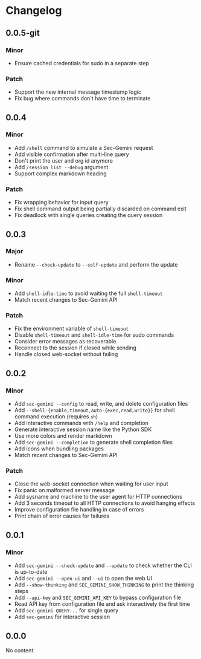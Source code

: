 # Changelog

## 0.0.5-git

### Minor

- Ensure cached credentials for sudo in a separate step

### Patch

- Support the new internal message timestamp logic
- Fix bug where commands don't have time to terminate

## 0.0.4

### Minor

- Add `/shell` command to simulate a Sec-Gemini request
- Add visible confirmation after multi-line query
- Don't print the user and org id anymore
- Add `/session list --debug` argument
- Support complex markdown heading

### Patch

- Fix wrapping behavior for input query
- Fix shell command output being partially discarded on command exit
- Fix deadlock with single queries creating the query session

## 0.0.3

### Major

- Rename `--check-update` to `--self-update` and perform the update

### Minor

- Add `shell-idle-time` to avoid waiting the full `shell-timeout`
- Match recent changes to Sec-Gemini API

### Patch

- Fix the environment variable of `shell-timeout`
- Disable `shell-timeout` and `shell-idle-time` for sudo commands
- Consider error messages as recoverable
- Reconnect to the session if closed while sending
- Handle closed web-socket without failing

## 0.0.2

### Minor

- Add `sec-gemini --config` to read, write, and delete configuration files
- Add `--shell-{enable,timeout,auto-{exec,read,write}}` for shell command execution (requires `sh`)
- Add interactive commands with `/help` and completion
- Generate interactive session name like the Python SDK
- Use more colors and render markdown
- Add `sec-gemini --completion` to generate shell completion files
- Add icons when bundling packages
- Match recent changes to Sec-Gemini API

### Patch

- Close the web-socket connection when waiting for user input
- Fix panic on malformed server message
- Add sysname and machine to the user agent for HTTP connections
- Add 3 seconds timeout to all HTTP connections to avoid hanging effects
- Improve configuration file handling in case of errors
- Print chain of error causes for failures

## 0.0.1

### Minor

- Add `sec-gemini --check-update` and `--update` to check whether the CLI is up-to-date
- Add `sec-gemini --open-ui` and `--ui` to open the web UI
- Add `--show-thinking` and `SEC_GEMINI_SHOW_THINKING` to print the thinking steps
- Add `--api-key` and `SEC_GEMINI_API_KEY` to bypass configuration file
- Read API key from configuration file and ask interactively the first time
- Add `sec-gemini QUERY...` for single query
- Add `sec-gemini` for interactive session

## 0.0.0

No content.

<!-- Increment to skip CHANGELOG.md test: 2 -->

